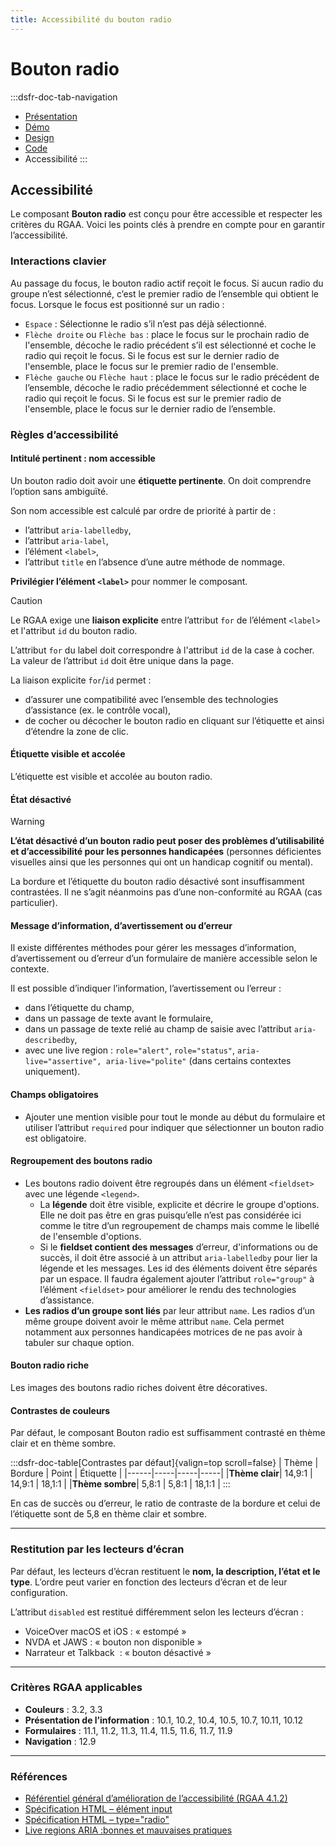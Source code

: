 ```yaml
---
title: Accessibilité du bouton radio
---
```


# Bouton radio

:::dsfr-doc-tab-navigation
- [Présentation](../index.md)
- [Démo](../demo/index.md)
- [Design](../design/index.md)
- [Code](../code/index.md)
- Accessibilité
:::

## Accessibilité

Le composant **Bouton radio** est conçu pour être accessible et respecter les critères du RGAA. Voici les points clés à prendre en compte pour en garantir l’accessibilité.

### Interactions clavier

Au passage du focus, le bouton radio actif reçoit le focus. Si aucun radio du groupe n’est sélectionné, c’est le premier radio de l’ensemble qui obtient le focus. Lorsque le focus est positionné sur un radio&nbsp;:

- `Espace`&nbsp;: Sélectionne le radio s’il n’est pas déjà sélectionné.
- `Flèche droite` ou `Flèche bas`&nbsp;: place le focus sur le prochain radio de l'ensemble, décoche le radio précédent s’il est sélectionné et coche le radio qui reçoit le focus. Si le focus est sur le dernier radio de l'ensemble, place le focus sur le premier radio de l'ensemble.
- `Flèche gauche` ou `Flèche haut`&nbsp;: place le focus sur le radio précédent de l’ensemble, décoche le radio précédemment sélectionné et coche le radio qui reçoit le focus. Si le focus est sur le premier radio de l'ensemble, place le focus sur le dernier radio de l’ensemble.

### Règles d’accessibilité

#### Intitulé pertinent : nom accessible

Un bouton radio doit avoir une **étiquette pertinente**. On doit comprendre l’option sans ambiguïté.

Son nom accessible est calculé par ordre de priorité à partir de&nbsp;: 
- l’attribut `aria-labelledby`,
- l’attribut `aria-label`,
- l’élément `<label>`,
- l’attribut `title` en l’absence d’une autre méthode de nommage.

**Privilégier l’élément `<label>`** pour nommer le composant.

>[!CAUTION]
>Le RGAA exige une **liaison explicite** entre l’attribut `for` de l’élément `<label>` et l'attribut `id` du bouton radio.  
>
>L’attribut `for` du label doit correspondre à l'attribut `id` de la case à cocher. La valeur de l’attribut `id` doit être unique dans la page.

La liaison explicite `for`/`id` permet :
- d’assurer une compatibilité avec l’ensemble des technologies d’assistance (ex. le contrôle vocal),
- de cocher ou décocher le bouton radio en cliquant sur l’étiquette et ainsi d’étendre la zone de clic.

#### Étiquette visible et accolée

L’étiquette est visible et accolée au bouton radio.

#### État désactivé

> [!WARNING]
> **L’état désactivé d’un bouton radio peut poser des problèmes d’utilisabilité et d’accessibilité pour les personnes handicapées** (personnes déficientes visuelles ainsi que les personnes qui ont un handicap cognitif ou mental).

La bordure et l’étiquette du bouton radio désactivé sont insuffisamment contrastées. Il ne s’agit néanmoins pas d’une non-conformité au RGAA (cas particulier).

#### Message d’information, d’avertissement ou d’erreur

Il existe différentes méthodes pour gérer les messages d’information, d’avertissement ou d’erreur d’un formulaire de manière accessible selon le contexte.

Il est possible d’indiquer l’information, l’avertissement ou l’erreur&nbsp;:
- dans l’étiquette du champ,
- dans un passage de texte avant le formulaire,
- dans un passage de texte relié au champ de saisie avec l’attribut `aria-describedby`,
- avec une <span lang="en">live region</span>&nbsp;: `role="alert"`, `role="status"`, `aria-live="assertive", aria-live="polite"` (dans certains contextes uniquement).

#### Champs obligatoires

- Ajouter une mention visible pour tout le monde au début du formulaire et utiliser l’attribut `required` pour indiquer que sélectionner un bouton radio est obligatoire.

#### Regroupement des boutons radio

- Les boutons radio doivent être regroupés dans un élément `<fieldset>` avec une légende `<legend>`.
  - La **légende** doit être visible, explicite et décrire le groupe d'options. Elle ne doit pas être en gras puisqu’elle n’est pas considérée ici comme le titre d’un regroupement de champs mais comme le libellé de l'ensemble d'options.
  - Si le **fieldset contient des messages** d’erreur, d'informations ou de succès, il doit être associé à un attribut `aria-labelledby` pour lier la légende et les messages. Les id des éléments doivent être séparés par un espace. Il faudra également ajouter l’attribut `role="group"` à l’élément `<fieldset>` pour améliorer le rendu des technologies d’assistance.
- **Les radios d’un groupe sont liés** par leur attribut `name`. Les radios d’un même groupe doivent avoir le même attribut `name`. Cela permet notamment aux personnes handicapées motrices de ne pas avoir à tabuler sur chaque option.

#### Bouton radio riche

Les images des boutons radio riches doivent être décoratives.

#### Contrastes de couleurs

Par défaut, le composant Bouton radio est suffisamment contrasté en thème clair et en thème sombre.

:::dsfr-doc-table[Contrastes par défaut]{valign=top scroll=false}
| Thème |  Bordure | Point | Étiquette |
|------|-----|-----|-----|
|**Thème clair**| 14,9:1 | 14,9:1 | 18,1:1 |
|**Thème sombre**| 5,8:1 | 5,8:1 | 18,1:1 |
:::

En cas de succès ou d’erreur, le ratio de contraste de la bordure et celui de l’étiquette sont de 5,8 en thème clair et sombre.

---

### Restitution par les lecteurs d’écran

Par défaut, les lecteurs d’écran restituent le **nom, la description, l’état et le type**. L’ordre peut varier en fonction des lecteurs d’écran et de leur configuration.

L’attribut `disabled` est restitué différemment selon les lecteurs d’écran&nbsp;:
- VoiceOver macOS et iOS&nbsp;: «&nbsp;estompé&nbsp;»
- NVDA et JAWS&nbsp;: «&nbsp;bouton non disponible&nbsp;»
- Narrateur et Talkback &nbsp;: «&nbsp;bouton désactivé&nbsp;» 

---

### Critères RGAA applicables
- **Couleurs** : 3.2, 3.3
- **Présentation de l’information** : 10.1, 10.2, 10.4, 10.5, 10.7, 10.11, 10.12
- **Formulaires** : 11.1, 11.2, 11.3, 11.4, 11.5, 11.6, 11.7, 11.9
- **Navigation** : 12.9

---

### Références

- [Référentiel général d’amélioration de l’accessibilité (RGAA 4.1.2)](https://accessibilite.numerique.gouv.fr/methode/criteres-et-tests/)
- [Spécification HTML – élément input](https://html.spec.whatwg.org/#the-input-element)
- [Spécification HTML – type="radio"](https://html.spec.whatwg.org/#checkbox-state-(type=radio))
- [Live regions ARIA&nbsp;:bonnes et mauvaises pratiques](https://access42.net/quand-utiliser-live-regions-aria/)